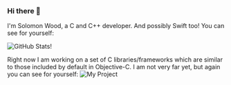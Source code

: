 ### Hi there 👋
I'm Solomon Wood, a C and C++ developer. And possibly Swift too! You can see for yourself:

![GitHub Stats!](https://github-readme-stats.vercel.app/api/top-langs/?username=Solomon-Wood&layout=compact&bg_color=30,b3ffe4,b3efff)

Right now I am working on a set of C libraries/frameworks which are similar to those included by default in Objective-C.
I am not very far yet, but again you can see for yourself:
![My Project](https://github.com/Solomon-Wood/C-Frameworks)

<!--
**Solomon-Wood/Solomon-Wood** is a ✨ _special_ ✨ repository because its `README.md` (this file) appears on your GitHub profile.

Here are some ideas to get you started:

- 🔭 I’m currently working on ...
- 🌱 I’m currently learning ...
- 👯 I’m looking to collaborate on ...
- 🤔 I’m looking for help with ...
- 💬 Ask me about ...
- 📫 How to reach me: ...
- 😄 Pronouns: ...
- ⚡ Fun fact: ...
-->

